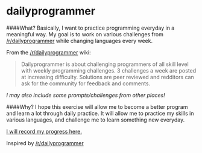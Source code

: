 # dailyprogrammer

####What?
Basically, I want to practice programming everyday in a meaningful way. 
My goal is to work on various challenges from [/r/dailyprogrammer](http://www.reddit.com/r/dailyprogrammer) while changing languages every week.

From the [/r/dailyprogrammer](http://www.reddit.com/r/dailyprogrammer) wiki:
>Dailyprogrammer is about challenging programmers of all skill level with weekly programming challenges. 3 challenges a week are posted at increasing difficulty. Solutions are peer reviewed and redditors can ask for the community for feedback and comments.

*I may also include some prompts/challenges from other places!*

####Why?
I hope this exercise will allow me to become a better program and learn a lot through daily practice. It will allow me to practice my skills in various languages, and challenge me to learn something new everyday.

[I will record my progress here.](log.md)

Inspired by [/r/dailyprogrammer](http://www.reddit.com/r/dailyprogrammer)
